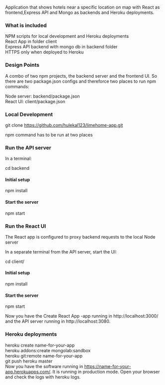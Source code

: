Application that shows hotels near a specific location on map with React as frontend,Express API and Mongo as 
backends and Heroku deployments.


### What is included
NPM scripts for local development and Heroku deployments<br />
React App in folder client<br />
Express API backend with mongo db in backend folder<br />
HTTPS only when deployed to Heroku<br />

### Design Points
A combo of two npm projects, the backend server and the frontend UI. So there are two package.json configs and thereforce two places to run npm commands:

Node server: backend/package.json<br />
React UI: client/package.json


### Local Development
git clone https://github.com/hulekal123/limehome-app.git

npm command has to be run at two places 

### Run the API server
In a terminal:

cd backend

#### Initial setup
npm install

#### Start the server
npm start


### Run the React UI
The React app is configured to proxy backend requests to the local Node server

In a separate terminal from the API server, start the UI:

cd client/

#### Initial setup
npm install

#### Start the server
npm start


Now you have the Create React App -app running in http://localhost:3000/ and the API server running in http://localhost:3080.


### Heroku deployments
heroku create name-for-your-app<br />
heroku addons:create mongolab:sandbox<br />
heroku git:remote name-for-your-app<br />
git push heroku master<br />
Now you have the software running in https://name-for-your-app.herokuapps.com/. It is running in production mode. Open your browser and check the logs with heroku logs.

